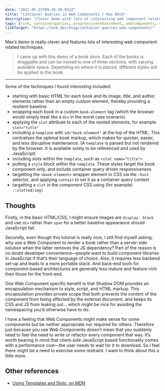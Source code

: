 ```yaml
---
date: "2021-05-23T09:26:30.032Z"
title: "Container Queries in Web Components | Max Böck"
description: "Clever demo with lots of interesting web component related techniques"
tags: [link, containerqueries, progressiveenhancement, webcomponents, css, html, javascript]
linkTarget: "https://mxb.dev/blog/container-queries-web-components/"
---
```

Max’s demo is really clever and features lots of interesting web component related techniques.

> I came up with this demo of a book store. Each of the books is draggable and can be moved to one of three sections, with varying available space. Depending on where it is placed, different styles will be applied to the book.
---

Some of the techniques I found interesting included:

- starting with basic HTML for each book and its image, title, and author elements rather than an empty custom element, thereby providing a resilient baseline
- wrapping each book in a custom `book-element` tag (which the browser would simply treat like a `div` in the worst case scenario)
- applying the `slot` attribute to each of the nested elements, for example `slot="title"`
- including a `template` with `id="book-element"` at the top of the HTML. This centralises the optimal book markup, which makes for quicker, easier, and less disruptive maintenance. (A `template` is parsed but not rendered by the browser. It is available solely to be referenced and used by JavaScript)
- including _slots_ within the `template`, such as `<slot name="title">`
- putting a `style` block within the `template`. These styles target the book component only, and include container query driven responsiveness
- targetting the `<book-element>` wrapper element in CSS via the `:host` selector, and applying `contain` to set it as a container query context
- targetting a `slot` in the component CSS using (for example) `::slotted(img)`

## Thoughts

Firstly, in the basic HTML/CSS, I might ensure images are `display: block` and use `div` rather than `span` for a better baseline appearance should JavaScript fail.

Secondly, even though this tutorial is really nice, I still find myself asking: why use a Web Component to render a book rather than a server-side solution when the latter removes the JS dependency? Part of the reason is no doubt developer convenience—people want to build component libraries in JavaScript if that’s their language of choice. Also, it requires less backend set-up and leads to a more portable stack. And back-end tools for component-based architectures are generally less mature and feature-rich then those for the front-end.

One Web Component specific benefit is that Shadow DOM provides an encapsulation mechanism to style, script, and HTML markup. This encapsulation provides private scope that both prevents the content of the component from being affected by the external document, and keeps its CSS and JS from leaking _out_… which might be nice for avoiding the namespacing you’d otherwise have to do.

I have a feeling that Web Components might make sense for some components but be neither appropriate nor required for others. Therefore just because you use Web Components doesn’t mean that you suddenly need to feel the need to write or refactor every component that way. It’s worth bearing in mind that client-side JavaScript based functionality comes with a performance cost—the user needs to wait for it to download. So I feel there might be a need to exercise some restraint. I want to think about this a little more.

## Other references

- [Using Templates and Slots, on MDN](https://developer.mozilla.org/en-US/docs/Web/Web_Components/Using_templates_and_slots)
